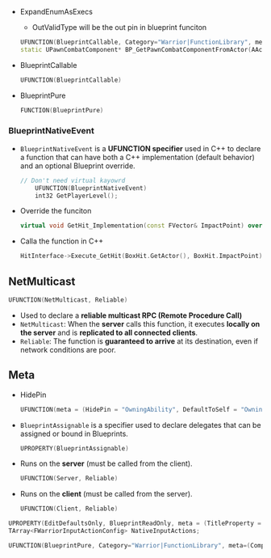 - ExpandEnumAsExecs
    
    - OutValidType will be the out pin in blueprint funciton
    
    ```cpp
    UFUNCTION(BlueprintCallable, Category="Warrior|FunctionLibrary", meta = (DisplayName = "Get Pawn Combat Component From Actor", ExpandEnumAsExecs = "OutValidType"))
    static UPawnCombatComponent* BP_GetPawnCombatComponentFromActor(AActor* InActor, EWarriorValidType& OutValidType);
    ```
    
- BlueprintCallable
    
    ```cpp
    UFUNCTION(BlueprintCallable)
    ```
    
- BlueprintPure
    
    ```cpp
    FUNCTION(BlueprintPure)
    ```
    


        
       

### BlueprintNativeEvent

- `BlueprintNativeEvent` is a **UFUNCTION specifier** used in C++ to declare a function that can have both a C++ implementation (default behavior) and an optional Blueprint override.
    
    ```cpp
    // Don't need virtual kayowrd 
    	UFUNCTION(BlueprintNativeEvent)
    	int32 GetPlayerLevel();
    ```
    
- Override the funciton
    
    ```cpp
    virtual void GetHit_Implementation(const FVector& ImpactPoint) override;
    ```
    
- Calla the function in C++
    
    ```cpp
    HitInterface->Execute_GetHit(BoxHit.GetActor(), BoxHit.ImpactPoint);
    ```
    

## NetMulticast

```cpp
UFUNCTION(NetMulticast, Reliable)
```

- Used to declare a **reliable multicast RPC (Remote Procedure Call)**
- `NetMulticast`: When the **server** calls this function, it executes **locally on the server** and is **replicated to all connected clients**.
- `Reliable`: The function is **guaranteed to arrive** at its destination, even if network conditions are poor.

## Meta

- HidePin
    
    ```cpp
    UFUNCTION(meta = (HidePin = "OwningAbility", DefaultToSelf = "OwningAbility", BlueprintInternalUseOnly = "true"))
    ```
    
- `BlueprintAssignable` is a specifier used to declare delegates that can be assigned or bound in Blueprints.
    
    ```cpp
    UPROPERTY(BlueprintAssignable)
    ```
    
- Runs on the **server** (must be called from the client).
    
    ```cpp
    UFUNCTION(Server, Reliable)
    ```
    
- Runs on the **client** (must be called from the server).
    
    ```cpp
    UFUNCTION(Client, Reliable)
    ```


```cpp
UPROPERTY(EditDefaultsOnly, BlueprintReadOnly, meta = (TitleProperty = "InputTag"))  
TArray<FWarriorInputActionConfig> NativeInputActions;
```


```cpp
UFUNCTION(BlueprintPure, Category="Warrior|FunctionLibrary", meta=(CompactNodeTitle = "Get Value At Lebvel"))
```